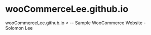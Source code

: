 # wooCommerceLee.github.io
wooCommerceLee.github.io &lt; -- Sample WooCommerce Website - Solomon Lee

